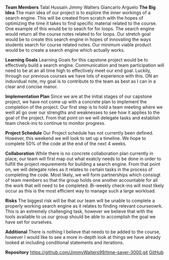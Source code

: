 **Team Members**
Talal Hussain
Jimmy Walters
Giancarlo Arguelo
**The Big Idea**
The main idea of our project is to explore the inner workings of a search engine. This will be created from scratch with the hopes of optimizing the time it takes to find specific material related to the course. One example of this would be to seach for for loops. The search engine would return all the course notes related to for loops. 
Our stretch goal would be to create this search engine in hopes of innovating the ways students search for course related notes. Our minimum viable product would be to create a search engine which actually works. 


**Learning Goals**
Learning Goals for this capstone project would be to effectively build a search engine. Communication and team participation will need to be at an all time high to effectively meet our end goal. 
Luckily, through our previous courses we have lots of experience with this. ON an induvidual note, my goal is to contribute to the team as best as I can in a clear and concise manor.


**Implementation Plan**
    Since we are at the initial stages of our capstone project, we have not come up with a concrete plan to implement the completion of the project. 
Our first step is to hold a team meeting where we weill all go over our strengths and weaknesses to see how it applies to the goal of the project. From that point on we will delegate tasks and establish team check-ins to continue to monitor progress.


**Project Schedule**
    Our Project schedule has not currently been defined. However, this weekend we will look to set up a timeline. We hope to complete 50% of the code at the end of the next 4 weeks.



**Collaboration**
    While there is no concrete collaboration plan currently in place, our team will first map out what exatcly needs to be done in order to fulfill the project requrements for building a search engine.
    From that point on, we will delegate roles as it relates to certain tasks in the process of completing the code. 
    Most likely, we will form partnerships which consisgt of team members so that the group holds one another accountable for all the work that will need to be completed.
    Bi-weekly check-ins will most likely occur as this is the most efficient way to manage such a large workload. 



**Risks**
    The biggest risk will be that our team will be unable to complete a properly working search engine as it relates to finding relevant courseowrk. This is an extremely challenging task,
    however we believe that with the tools available to us our group should be able to accomplish the goal we have set for ourselves. 


**Additional**
    There is nothing I believe that needs to be added to the course, however I would like to see a more in-depth look at things we have already looked at including conditional statements and iterations.


**Repository**
    https://github.com/JimmyWalters99/time-saver-3000.git
    [GitHub](http://github.com)
